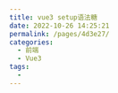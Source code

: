 ```yaml
---
title: vue3 setup语法糖
date: 2022-10-26 14:25:21
permalink: /pages/4d3e27/
categories:
  - 前端
  - Vue3
tags:
  - 
---
```

